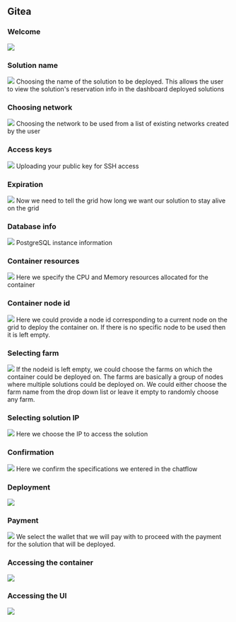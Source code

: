 ## Gitea


### Welcome
![](./img/gitea_1.png)

### Solution name
![](./img/gitea_2.png)
Choosing the name of the solution to be deployed. This allows the user to view the solution's reservation info in the dashboard deployed solutions

### Choosing network
![](./img/gitea_3.png)
Choosing the network to be used from a list of existing networks created by the user

### Access keys
![](./img/gitea_4.png)
Uploading your public key for SSH access

### Expiration
![](./img/gitea_5.png)
Now we need to tell the grid how long we want our solution to stay alive on the grid

### Database info
![](./img/gitea_6.png)
PostgreSQL instance information

### Container resources
![](./img/gitea_8.png)
Here we specify the CPU and Memory resources allocated for the container

### Container node id
![](./img/gitea_9.png)
Here we could provide a node id corresponding to a current node on the grid to deploy the container on. If there is no specific node to be used then it is left empty.

### Selecting farm
![](./img/gitea_10.png)
If the nodeid is left empty, we could choose the farms on which the container could be deployed on. The farms are basically a group of nodes where multiple solutions could be deployed on. We could either choose the farm name from the drop down list or leave it empty to randomly choose any farm.

### Selecting solution IP
![](./img/gitea_11.png)
Here we choose the IP to access the solution

### Confirmation
![](./img/gitea_12.png)
Here we confirm the specifications we entered in the chatflow

### Deployment 
![](./img/gitea_13.png)

### Payment
![](./img/gitea_14.png)
We select the wallet that we will pay with to proceed with the payment for the solution that will be deployed.

### Accessing the container
![](./img/gitea_15.jpg)

### Accessing the UI
![](./img/gitea_16.jpg)